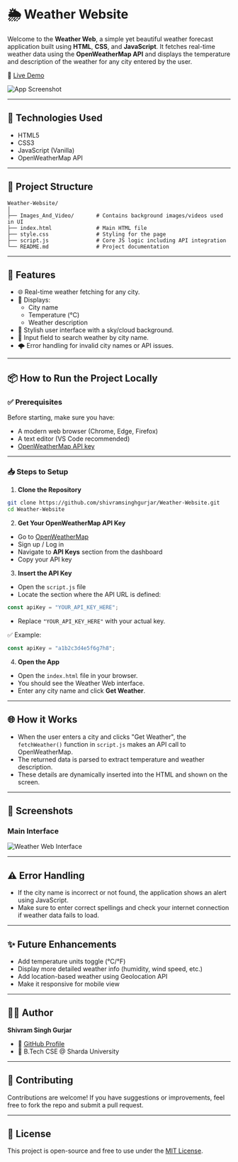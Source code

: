 
# 🌦️ Weather Website

Welcome to the **Weather Web**, a simple yet beautiful weather forecast application built using **HTML**, **CSS**, and **JavaScript**. It fetches real-time weather data using the **OpenWeatherMap API** and displays the temperature and description of the weather for any city entered by the user.

🚀 [Live Demo](https://shivramsinghgurjar.github.io/Weather-Website/)

![App Screenshot](https://shivramsinghgurjar.github.io/Weather-Website/Images_And_Video/weather-screenshot.png)

---

## 🧰 Technologies Used

- HTML5
- CSS3
- JavaScript (Vanilla)
- OpenWeatherMap API

---

## 📁 Project Structure

```
Weather-Website/
│
├── Images_And_Video/       # Contains background images/videos used in UI
├── index.html              # Main HTML file
├── style.css               # Styling for the page
├── script.js               # Core JS logic including API integration
└── README.md               # Project documentation
```

---

## 🔧 Features

- 🌐 Real-time weather fetching for any city.
- 📍 Displays:
  - City name
  - Temperature (°C)
  - Weather description
- 🎨 Stylish user interface with a sky/cloud background.
- 🔎 Input field to search weather by city name.
- 🌩️ Error handling for invalid city names or API issues.

---

## 📦 How to Run the Project Locally

### ✅ Prerequisites

Before starting, make sure you have:

- A modern web browser (Chrome, Edge, Firefox)
- A text editor (VS Code recommended)
- [OpenWeatherMap API key](https://openweathermap.org/api)

---

### 📥 Steps to Setup

1. **Clone the Repository**

```bash
git clone https://github.com/shivramsinghgurjar/Weather-Website.git
cd Weather-Website
```

2. **Get Your OpenWeatherMap API Key**

- Go to [OpenWeatherMap](https://openweathermap.org/)
- Sign up / Log in
- Navigate to **API Keys** section from the dashboard
- Copy your API key

3. **Insert the API Key**

- Open the `script.js` file
- Locate the section where the API URL is defined:
```js
const apiKey = "YOUR_API_KEY_HERE";
```
- Replace `"YOUR_API_KEY_HERE"` with your actual key.

✅ Example:
```js
const apiKey = "a1b2c3d4e5f6g7h8";
```

4. **Open the App**

- Open the `index.html` file in your browser.
- You should see the Weather Web interface.
- Enter any city name and click **Get Weather**.

---

## 🌐 How it Works

- When the user enters a city and clicks "Get Weather", the `fetchWeather()` function in `script.js` makes an API call to OpenWeatherMap.
- The returned data is parsed to extract temperature and weather description.
- These details are dynamically inserted into the HTML and shown on the screen.

---

## 📸 Screenshots

### Main Interface  
![Weather Web Interface](https://shivramsinghgurjar.github.io/Weather-Website/Images_And_Video/weather-screenshot.png)

---

## ⚠️ Error Handling

- If the city name is incorrect or not found, the application shows an alert using JavaScript.
- Make sure to enter correct spellings and check your internet connection if weather data fails to load.

---

## ✨ Future Enhancements

- Add temperature units toggle (°C/°F)
- Display more detailed weather info (humidity, wind speed, etc.)
- Add location-based weather using Geolocation API
- Make it responsive for mobile view

---

## 👨‍💻 Author

**Shivram Singh Gurjar**

- 🔗 [GitHub Profile](https://github.com/shivramsinghgurjar)
- 💼 B.Tech CSE @ Sharda University

---

## 🤝 Contributing

Contributions are welcome! If you have suggestions or improvements, feel free to fork the repo and submit a pull request.

---

## 📝 License

This project is open-source and free to use under the [MIT License](https://opensource.org/licenses/MIT).
